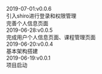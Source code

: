 2019-07-01:v0.0.6      
引入shiro进行登录和权限管理       
完善个人信息页面          
2019-06-28:v0.0.5       
完成用户个人信息页面、课程管理页面         
2019-06-20:v0.0.4       
基本架构搭建            
2019-06-19:v0.0.1      
项目启动          
